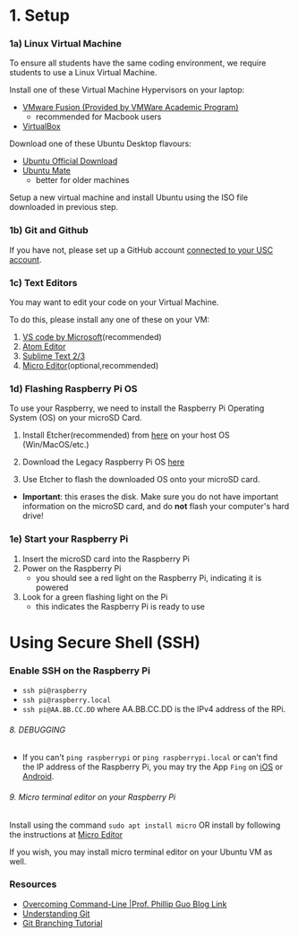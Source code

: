 # 1. Setup
### 1a) Linux Virtual Machine

To ensure all students have the same coding environment, we require students to use a Linux Virtual Machine.

Install one of these Virtual Machine Hypervisors on your laptop:
- [VMware Fusion (Provided by VMWare Academic Program)](https://viterbiit.usc.edu/services/hardware-software/vmware-academic-program/)
    - recommended for Macbook users
- [VirtualBox](https://www.virtualbox.org/wiki/Downloads)

Download one of these Ubuntu Desktop flavours:
- [Ubuntu Official Download](https://ubuntu.com/download/desktop#download)
- [Ubuntu Mate](https://ubuntu-mate.org/download/)
  - better for older machines

Setup a new virtual machine and install Ubuntu using the ISO file downloaded in previous step.

### 1b) Git and Github

If you have not, please set up a GitHub account [connected to your USC account](https://bytes.usc.edu/github-signup/).

### 1c) Text Editors 

You may want to edit your code on your Virtual Machine.

To do this, please install any one of these on your VM:
1. [VS code by Microsoft](https://code.visualstudio.com/)(recommended)
2. [Atom Editor](https://atom.io/)
3. [Sublime Text 2/3](https://www.sublimetext.com/)
4. [Micro Editor](https://micro-editor.github.io)(optional,recommended)
 
### 1d) Flashing Raspberry Pi OS

To use your Raspberry, we need to install the Raspberry Pi Operating System (OS) on your microSD Card.

1. Install Etcher(recommended) from [here](https://www.balena.io/etcher/) on your host OS (Win/MacOS/etc.)
<!-- In future, if Etcher ends support, we may opt to use `sudo apt install rpi-imager` on the Ubuntu VM -->

2. Download the Legacy Raspberry Pi OS [here](https://www.raspberrypi.com/software/operating-systems/#raspberry-pi-os-legacy)

3. Use Etcher to flash the downloaded OS onto your microSD card.
- **Important**: this erases the disk. Make sure you do not have important information on the microSD card, and do **not** flash your computer's hard drive!

### 1e) Start your Raspberry Pi
1. Insert the microSD card into the Raspberry Pi
2. Power on the Raspberry Pi
    -  you should see a red light on the Raspberry Pi, indicating it is powered
3. Look for a green flashing light on the Pi
    - this indicates the Raspberry Pi is ready to use

# Using Secure Shell (SSH)
### Enable SSH on the Raspberry Pi
- `ssh pi@raspberry`
- `ssh pi@raspberry.local`
- `ssh pi@AA.BB.CC.DD` where AA.BB.CC.DD is the IPv4 address of the RPi.


###### 8. DEBUGGING
- If you can't `ping raspberrypi` or `ping raspberrypi.local` or can't find the IP address of the Raspberry Pi, you may try the App `Fing` on [iOS](https://apps.apple.com/us/app/fing-network-scanner/id430921107) or [Android](https://play.google.com/store/apps/details?id=com.overlook.android.fing&hl=en_US&gl=US).


###### 9. Micro terminal editor on your Raspberry Pi

Install using the command `sudo apt install micro` OR
install by following the instructions at [Micro Editor](https://micro-editor.github.io/)

If you wish, you may install micro terminal editor on your Ubuntu VM as well. 

### Resources
- [Overcoming Command-Line |Prof. Phillip Guo Blog Link](https://pg.ucsd.edu/command-line-bullshittery.htm)
- [Understanding Git](https://hackernoon.com/understanding-git-fcffd87c15a3)
- [Git Branching Tutorial](https://learngitbranching.js.org/)

